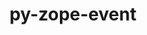 ---
title: "py-zope-event"
layout: cache
categories: [package, develop-2024-10-13]
meta: {"versions": ["5.0"], "compilers": ["gcc@=11.1.0", "gcc@=11.4.0", "gcc@=9.4.0", "oneapi@=2024.2.1"], "oss": ["ubuntu20.04", "ubuntu22.04"], "platforms": ["linux"], "targets": ["neoverse_v1", "neoverse_v2", "ppc64le", "x86_64_v3"], "stacks": ["data-vis-sdk", "e4s", "e4s-neoverse-v2", "e4s-neoverse_v1", "e4s-oneapi", "e4s-power", "root"], "num_specs": 13, "num_specs_by_stack": {"e4s-power": 2, "root": 13, "data-vis-sdk": 2, "e4s-neoverse_v1": 2, "e4s-neoverse-v2": 2, "e4s": 3, "e4s-oneapi": 2}}
spec_details: [{"hash": "jkacrwwr4bpfqp6ydcg2io4yhltdmeer", "compiler": "gcc@=9.4.0", "versions": ["5.0"], "os": "ubuntu20.04", "platform": "linux", "target": "ppc64le", "variants": ["build_system=python_pip"], "stacks": ["e4s-power", "root"], "size": "-", "tarball": "https://binaries.spack.io/develop-2024-10-13/build_cache/linux-ubuntu20.04-ppc64le/gcc-9.4.0/py-zope-event-5.0/linux-ubuntu20.04-ppc64le-gcc-9.4.0-py-zope-event-5.0-jkacrwwr4bpfqp6ydcg2io4yhltdmeer.spack"}, {"hash": "7uvlmqzobh6m5k5dypw76zoc246rg7eb", "compiler": "gcc@=9.4.0", "versions": ["5.0"], "os": "ubuntu20.04", "platform": "linux", "target": "ppc64le", "variants": ["build_system=python_pip"], "stacks": ["e4s-power", "root"], "size": "-", "tarball": "https://binaries.spack.io/develop-2024-10-13/build_cache/linux-ubuntu20.04-ppc64le/gcc-9.4.0/py-zope-event-5.0/linux-ubuntu20.04-ppc64le-gcc-9.4.0-py-zope-event-5.0-7uvlmqzobh6m5k5dypw76zoc246rg7eb.spack"}, {"hash": "yl2tbvku7ab6uanuz7zm2bwdsdplbuoo", "compiler": "gcc@=11.1.0", "versions": ["5.0"], "os": "ubuntu20.04", "platform": "linux", "target": "x86_64_v3", "variants": ["build_system=python_pip"], "stacks": ["data-vis-sdk", "root"], "size": "-", "tarball": "https://binaries.spack.io/develop-2024-10-13/build_cache/linux-ubuntu20.04-x86_64_v3/gcc-11.1.0/py-zope-event-5.0/linux-ubuntu20.04-x86_64_v3-gcc-11.1.0-py-zope-event-5.0-yl2tbvku7ab6uanuz7zm2bwdsdplbuoo.spack"}, {"hash": "dkp6drvlw5tbb5qzlz4w74esdh2dfnhm", "compiler": "gcc@=11.1.0", "versions": ["5.0"], "os": "ubuntu20.04", "platform": "linux", "target": "x86_64_v3", "variants": ["build_system=python_pip"], "stacks": ["data-vis-sdk", "root"], "size": "-", "tarball": "https://binaries.spack.io/develop-2024-10-13/build_cache/linux-ubuntu20.04-x86_64_v3/gcc-11.1.0/py-zope-event-5.0/linux-ubuntu20.04-x86_64_v3-gcc-11.1.0-py-zope-event-5.0-dkp6drvlw5tbb5qzlz4w74esdh2dfnhm.spack"}, {"hash": "fov7tr2wbxlwoj7azg72ry4ybyuflwff", "compiler": "gcc@=11.4.0", "versions": ["5.0"], "os": "ubuntu22.04", "platform": "linux", "target": "neoverse_v1", "variants": ["build_system=python_pip"], "stacks": ["root", "e4s-neoverse_v1"], "size": "-", "tarball": "https://binaries.spack.io/develop-2024-10-13/build_cache/linux-ubuntu22.04-neoverse_v1/gcc-11.4.0/py-zope-event-5.0/linux-ubuntu22.04-neoverse_v1-gcc-11.4.0-py-zope-event-5.0-fov7tr2wbxlwoj7azg72ry4ybyuflwff.spack"}, {"hash": "zfscb764t3kdlrbbejvjvhorn6dkoogo", "compiler": "gcc@=11.4.0", "versions": ["5.0"], "os": "ubuntu22.04", "platform": "linux", "target": "neoverse_v1", "variants": ["build_system=python_pip"], "stacks": ["root", "e4s-neoverse_v1"], "size": "-", "tarball": "https://binaries.spack.io/develop-2024-10-13/build_cache/linux-ubuntu22.04-neoverse_v1/gcc-11.4.0/py-zope-event-5.0/linux-ubuntu22.04-neoverse_v1-gcc-11.4.0-py-zope-event-5.0-zfscb764t3kdlrbbejvjvhorn6dkoogo.spack"}, {"hash": "j3xjkwj3hdt2hlbae6dk5wpkmhxpmcwv", "compiler": "gcc@=11.4.0", "versions": ["5.0"], "os": "ubuntu22.04", "platform": "linux", "target": "neoverse_v2", "variants": ["build_system=python_pip"], "stacks": ["root", "e4s-neoverse-v2"], "size": "-", "tarball": "https://binaries.spack.io/develop-2024-10-13/build_cache/linux-ubuntu22.04-neoverse_v2/gcc-11.4.0/py-zope-event-5.0/linux-ubuntu22.04-neoverse_v2-gcc-11.4.0-py-zope-event-5.0-j3xjkwj3hdt2hlbae6dk5wpkmhxpmcwv.spack"}, {"hash": "3scuhcujd5mnhg3ipbfg6jolpqagpk3z", "compiler": "gcc@=11.4.0", "versions": ["5.0"], "os": "ubuntu22.04", "platform": "linux", "target": "neoverse_v2", "variants": ["build_system=python_pip"], "stacks": ["root", "e4s-neoverse-v2"], "size": "-", "tarball": "https://binaries.spack.io/develop-2024-10-13/build_cache/linux-ubuntu22.04-neoverse_v2/gcc-11.4.0/py-zope-event-5.0/linux-ubuntu22.04-neoverse_v2-gcc-11.4.0-py-zope-event-5.0-3scuhcujd5mnhg3ipbfg6jolpqagpk3z.spack"}, {"hash": "46qlem7dwjl77svnqg6bdracrwybgzbv", "compiler": "gcc@=11.4.0", "versions": ["5.0"], "os": "ubuntu22.04", "platform": "linux", "target": "x86_64_v3", "variants": ["build_system=python_pip"], "stacks": ["root", "e4s"], "size": "-", "tarball": "https://binaries.spack.io/develop-2024-10-13/build_cache/linux-ubuntu22.04-x86_64_v3/gcc-11.4.0/py-zope-event-5.0/linux-ubuntu22.04-x86_64_v3-gcc-11.4.0-py-zope-event-5.0-46qlem7dwjl77svnqg6bdracrwybgzbv.spack"}, {"hash": "nkahm4uw4tie3cbm4e53fswgydkdexxj", "compiler": "gcc@=11.4.0", "versions": ["5.0"], "os": "ubuntu22.04", "platform": "linux", "target": "x86_64_v3", "variants": ["build_system=python_pip"], "stacks": ["root", "e4s"], "size": "-", "tarball": "https://binaries.spack.io/develop-2024-10-13/build_cache/linux-ubuntu22.04-x86_64_v3/gcc-11.4.0/py-zope-event-5.0/linux-ubuntu22.04-x86_64_v3-gcc-11.4.0-py-zope-event-5.0-nkahm4uw4tie3cbm4e53fswgydkdexxj.spack"}, {"hash": "dyrh4yet3nqqdtyc4y7yx4sxwsiufmur", "compiler": "gcc@=11.4.0", "versions": ["5.0"], "os": "ubuntu22.04", "platform": "linux", "target": "x86_64_v3", "variants": ["build_system=python_pip"], "stacks": ["root", "e4s"], "size": "-", "tarball": "https://binaries.spack.io/develop-2024-10-13/build_cache/linux-ubuntu22.04-x86_64_v3/gcc-11.4.0/py-zope-event-5.0/linux-ubuntu22.04-x86_64_v3-gcc-11.4.0-py-zope-event-5.0-dyrh4yet3nqqdtyc4y7yx4sxwsiufmur.spack"}, {"hash": "ycv6ertaxjzssgokmz743ra2ru4yo42r", "compiler": "oneapi@=2024.2.1", "versions": ["5.0"], "os": "ubuntu22.04", "platform": "linux", "target": "x86_64_v3", "variants": ["build_system=python_pip"], "stacks": ["root", "e4s-oneapi"], "size": "-", "tarball": "https://binaries.spack.io/develop-2024-10-13/build_cache/linux-ubuntu22.04-x86_64_v3/oneapi-2024.2.1/py-zope-event-5.0/linux-ubuntu22.04-x86_64_v3-oneapi-2024.2.1-py-zope-event-5.0-ycv6ertaxjzssgokmz743ra2ru4yo42r.spack"}, {"hash": "xtwwf2cybc4gosvwkuyimpqfjrbub52c", "compiler": "oneapi@=2024.2.1", "versions": ["5.0"], "os": "ubuntu22.04", "platform": "linux", "target": "x86_64_v3", "variants": ["build_system=python_pip"], "stacks": ["root", "e4s-oneapi"], "size": "-", "tarball": "https://binaries.spack.io/develop-2024-10-13/build_cache/linux-ubuntu22.04-x86_64_v3/oneapi-2024.2.1/py-zope-event-5.0/linux-ubuntu22.04-x86_64_v3-oneapi-2024.2.1-py-zope-event-5.0-xtwwf2cybc4gosvwkuyimpqfjrbub52c.spack"}]
---